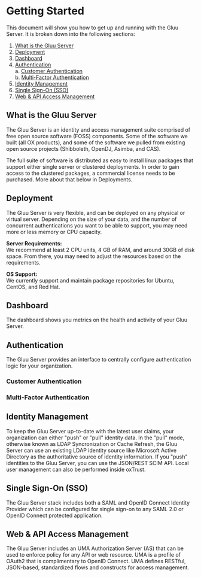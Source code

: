 # Getting Started

This document will show you how to get up and running with the Gluu Server. It is broken down into the following sections:

1. [What is the Gluu Server](#what-is-the-gluu-server)  
2. [Deployment](#deployment)  
3. [Dashboard](#dashboard)
4. [Authentication](#authentication)   
    a. [Customer Authentication](#customer-authentication)  
    b. [Multi-Factor Authentication](#multi-factor-authentication)  
5. [Identity Management](#identity-management)   
6. [Single Sign-On (SSO)](#single-sign-on-sso)  
7. [Web & API Access Management](#web--api-access-management)  

## What is the Gluu Server

The Gluu Server is an identity and access management suite comprised of free open source software (FOSS) components. Some of the software we built (all OX products), and some of the software we pulled from existing open source projects (Shibboleth, OpenDJ, Asimba, and CAS). 

The full suite of software is distributed as easy to install linux packages that support either single server or clustered deployments. In order to gain access to the clustered packages, a commercial license needs to be purchased. More about that below in Deployments.


## Deployment
The Gluu Server is very flexible, and can be deployed on any physical or virtual server. Depending on the size of your data, and the number of concurrent authentications you want to be able to support, you may need more or less memory or CPU capacity.        

**Server Requirements:**    
We recommend at least 2 CPU units, 4 GB of RAM, and around 30GB of disk space. From there, you may need to adjust the resources based on the requirements.
 
**OS Support:**     
We currently support and maintain package repositories for Ubuntu, CentOS, and Red Hat. 

## Dashboard
The dashboard shows you metrics on the health and activity of your Gluu Server. 

## Authentication
The Gluu Server provides an interface to centrally configure authentication logic for your organization. 

### Customer Authentication
### Multi-Factor Authentication

## Identity Management
To keep the Gluu Server up-to-date with the latest user claims, your organization can either "push" or "pull" identity data. In the "pull" mode, otherwise known as LDAP Syncronization or Cache Refresh, the Gluu Server can use an existing LDAP identity source like Microsoft Active Directory as the authoritative source of identity information. If you "push" identities to the Gluu Server, you can use the JSON/REST SCIM API. Local user management can also be performed inside oxTrust.


## Single Sign-On (SSO)
The Gluu Server stack includes both a SAML and OpenID Connect Identity Provider which can be configured for single sign-on to any SAML 2.0 or OpenID Connect protected application.


## Web & API Access Management
The Gluu Server includes an UMA Authorization Server (AS) that can be used to enforce policy for any API or web resource. UMA is a profile of OAuth2 that is complimentary to OpenID Connect. UMA defines RESTful, JSON-based, standardized flows and constructs for access management. 
